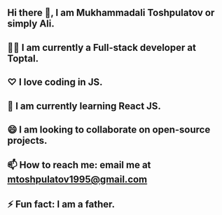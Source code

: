 ## Hi there 👋, I am Mukhammadali Toshpulatov or simply Ali.
## 👨‍💻 I am currently a Full-stack developer at Toptal.
## ♡ I love coding in JS.
## 🔭 I am currently learning React JS.
## 😄 I am looking to collaborate on open-source projects.
## 📫 How to reach me: email me at mtoshpulatov1995@gmail.com
## ⚡ Fun fact: I am a father. 
<!--
**muhammadali1995/muhammadali1995** is a ✨ _special_ ✨ repository because its `README.md` (this file) appears on your GitHub profile.

Here are some ideas to get you started:

- 🔭 I’m currently working on ...
- 🌱 I’m currently learning ...
- 👯 I’m looking to collaborate on ...
- 🤔 I’m looking for help with ...
- 💬 Ask me about ...
- 📫 How to reach me: ...
- 😄 Pronouns: ...
- ⚡ Fun fact: ...
-->
